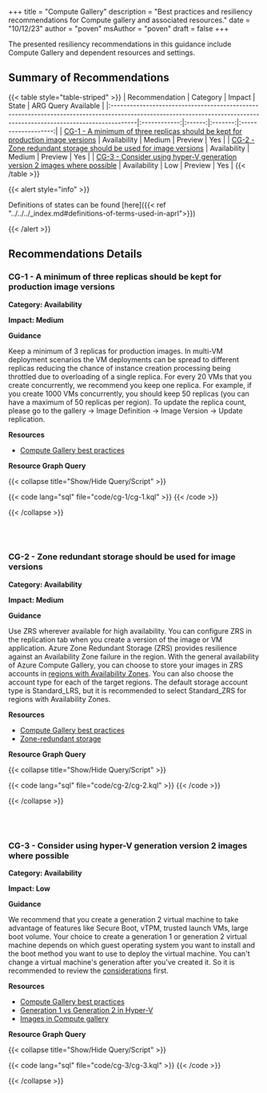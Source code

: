 +++
title = "Compute Gallery"
description = "Best practices and resiliency recommendations for Compute gallery and associated resources."
date = "10/12/23"
author = "poven"
msAuthor = "poven"
draft = false
+++

The presented resiliency recommendations in this guidance include Compute Gallery and dependent resources and settings.

## Summary of Recommendations

{{< table style="table-striped" >}}
| Recommendation                                                                                                                                                      |   Category   | Impact |  State  | ARG Query Available |
|:--------------------------------------------------------------------------------------------------------------------------------------------------------------------|:------------:|:------:|:-------:|:-------------------:|
| [CG-1 - A minimum of three replicas should be kept for production image versions](#cg-1---a-minimum-of-three-replicas-should-be-kept-for-production-image-versions) | Availability | Medium | Preview |         Yes         |
| [CG-2 - Zone redundant storage should be used for image versions](#cg-2---zone-redundant-storage-should-be-used-for-image-versions)                                 | Availability | Medium | Preview |         Yes         |
| [CG-3 - Consider using hyper-V generation version 2 images where possible](#cg-3---consider-using-hyper-v-generation-version-2-images-where-possible)               | Availability |  Low   | Preview |         Yes         |
{{< /table >}}

{{< alert style="info" >}}

Definitions of states can be found [here]({{< ref "../../../_index.md#definitions-of-terms-used-in-aprl">}})

{{< /alert >}}

## Recommendations Details

### CG-1 - A minimum of three replicas should be kept for production image versions

**Category: Availability**

**Impact: Medium**

**Guidance**

Keep a minimum of 3 replicas for production images.  In multi-VM deployment scenarios the VM deployments can be spread to different replicas reducing the chance of instance creation processing being throttled due to overloading of a single replica. For every 20 VMs that you create concurrently, we recommend you keep one replica. For example, if you create 1000 VMs concurrently, you should keep 50 replicas (you can have a maximum of 50 replicas per region). To update the replica count, please go to the gallery -> Image Definition -> Image Version -> Update replication.

**Resources**

- [Compute Gallery best practices](https://learn.microsoft.com/en-us/azure/virtual-machines/azure-compute-gallery#best-practices)

**Resource Graph Query**

{{< collapse title="Show/Hide Query/Script" >}}

{{< code lang="sql" file="code/cg-1/cg-1.kql" >}} {{< /code >}}

{{< /collapse >}}

<br><br>

### CG-2 - Zone redundant storage should be used for image versions

**Category: Availability**

**Impact: Medium**

**Guidance**

Use ZRS wherever available for high availability. You can configure ZRS in the replication tab when you create a version of the image or VM application. Azure Zone Redundant Storage (ZRS) provides resilience against an Availability Zone failure in the region. With the general availability of Azure Compute Gallery, you can choose to store your images in ZRS accounts in [regions with Availability Zones](https://learn.microsoft.com/en-us/azure/availability-zones/az-overview#azure-regions-with-availability-zones).
You can also choose the account type for each of the target regions. The default storage account type is Standard_LRS, but it is recommended to select Standard_ZRS for regions with Availability Zones.

**Resources**

- [Compute Gallery best practices](https://learn.microsoft.com/en-us/azure/virtual-machines/azure-compute-gallery#best-practices)
- [Zone-redundant storage](https://learn.microsoft.com/en-us/azure/storage/common/storage-redundancy#zone-redundant-storage)

**Resource Graph Query**

{{< collapse title="Show/Hide Query/Script" >}}

{{< code lang="sql" file="code/cg-2/cg-2.kql" >}} {{< /code >}}

{{< /collapse >}}

<br><br>

### CG-3 - Consider using hyper-V generation version 2 images where possible

**Category: Availability**

**Impact: Low**

**Guidance**

We recommend that you create a generation 2 virtual machine to take advantage of features like Secure Boot, vTPM, trusted launch VMs, large boot volume. Your choice to create a generation 1 or generation 2 virtual machine depends on which guest operating system you want to install and the boot method you want to use to deploy the virtual machine. You can't change a virtual machine's generation after you've created it. So it is recommended to review the [considerations](https://learn.microsoft.com/en-us/windows-server/virtualization/hyper-v/plan/should-i-create-a-generation-1-or-2-virtual-machine-in-hyper-v#which-guest-operating-systems-are-supported) first.

**Resources**

- [Compute Gallery best practices](https://learn.microsoft.com/en-us/azure/virtual-machines/azure-compute-gallery#best-practices)
- [Generation 1 vs Generation 2 in Hyper-V](https://learn.microsoft.com/en-us/windows-server/virtualization/hyper-v/plan/should-i-create-a-generation-1-or-2-virtual-machine-in-hyper-v)
- [Images in Compute gallery](https://learn.microsoft.com/en-us/azure/virtual-machines/shared-image-galleries?tabs=azure-cli)

**Resource Graph Query**

{{< collapse title="Show/Hide Query/Script" >}}

{{< code lang="sql" file="code/cg-3/cg-3.kql" >}} {{< /code >}}

{{< /collapse >}}

<br><br>
